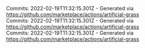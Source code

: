 Commits: 2022-02-19T11:32:15.301Z - Generated via https://github.com/marketplace/actions/artificial-grass
<br>
Commits: 2022-02-19T11:32:15.301Z - Generated via https://github.com/marketplace/actions/artificial-grass
<br>
Commits: 2022-02-19T11:32:15.301Z - Generated via https://github.com/marketplace/actions/artificial-grass
<br>
